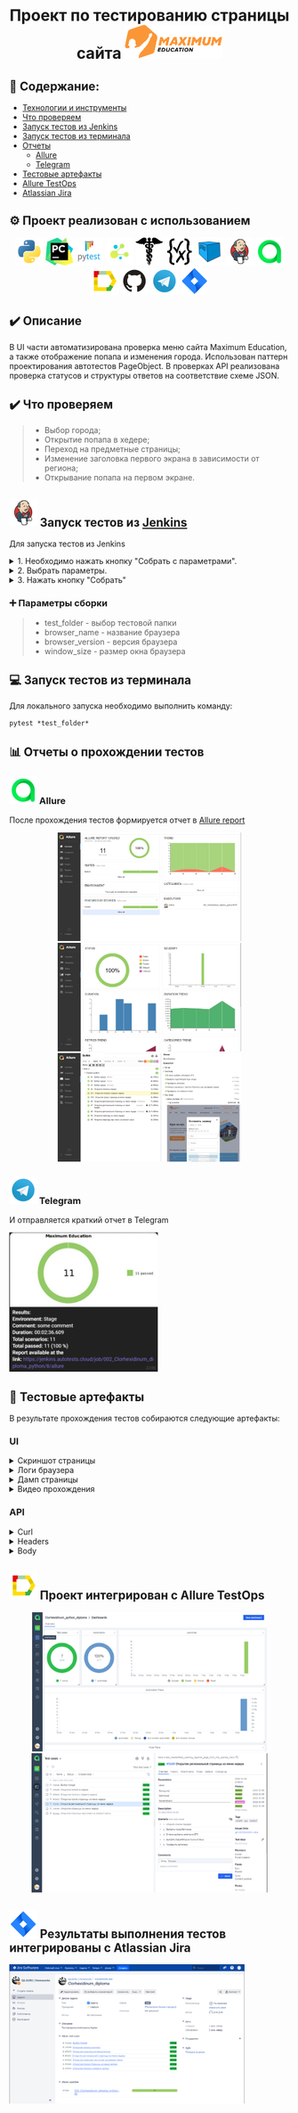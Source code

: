 <h1 align="center">Проект по тестированию страницы сайта <a href="https://maximumtest.ru/" target="_blank"><img src="/README/icons/ME.png" alt="Logo"/></a> 

## :open_book: Содержание:
- [Технологии и инструменты](#gear-проект-реализован-с-использованием)
- [Что проверяем](#heavy_check_mark-описание)
- [Запуск тестов из Jenkins](#-запуск-тестов-из-jenkins)
- [Запуск тестов из терминала](#computer-запуск-тестов-из-терминала)
- [Отчеты](#bar_chart-отчеты-о-прохождении-тестов)
  - [Allure](#-allure)
  - [Telegram](#-telegram)
- [Тестовые артефакты](#movie_camera-тестовые-артефакты)
- [Allure TestOps](#-проект-интегрирован-с-allure-testops)
- [Atlassian Jira](#-результаты-выполнения-тестов-интегрированы-с-atlassian-jira)

## :gear: Проект реализован с использованием
  <p align="center">
    <img src="/README/icons/python.svg" width="50" height="50"  alt="python"/>
    <img src="/README/icons/pycharm.svg" width="50" height="50"  alt="pycharm"/>
    <img src="/README/icons/pytest.svg" width="50" height="50"  alt="pytest"/>
    <img src="/README/icons/selene.png" width="50" height="50"  alt="selene"/>
    <img src="/README/icons/requsests.png" width="50" height="50"  alt="requsests"/>
    <img src="/README/icons/json.svg" width="50" height="50"  alt="json schema"/>
    <img src="/README/icons/selenoid.svg" width="50" height="50"  alt="selenoid"/>
    <img src="/README/icons/jenkins.svg" width="50" height="50"  alt="jenkins"/>
    <img src="/README/icons/allure.svg" width="50" height="50"  alt="allure"/>
    <img src="/README/icons/testops.svg" width="50" height="50"  alt="testops"/>
    <img src="/README/icons/github.svg" width="50" height="50"  alt="github"/>
    <img src="/README/icons/telegram.svg" width="50" height="50"  alt="telegram"/>
    <img src="/README/icons/jira.svg" width="50" height="50"  alt="jira"/>
 </p>


## :heavy_check_mark: Описание
В UI части автоматизирована проверка меню сайта Maximum Education, а также отображение попапа и изменения города. Использован паттерн проектирования автотестов PageObject.
В проверках API реализована проверка статусов и структуры ответов на соответствие схеме JSON.
  
## :heavy_check_mark: Что проверяем

> - Выбор города;
> - Открытие попапа в хедере;
> - Переход на предметные страницы;
> - Изменение заголовка первого экрана в зависимости от региона;
> - Открывание попапа на первом экране.

## <img src="/README/icons/jenkins.svg" width="50" height="50"  alt="jenkins"/> Запуск тестов из [Jenkins](https://jenkins.autotests.cloud/job/002_Clorhexidinum_diploma_python/)
  
  Для запуска тестов из Jenkins

  <details><summary>1. Необходимо нажать кнопку "Собрать с параметрами".</summary>
  <p align="center">
    <img src="/README/jenkins.png" alt="jenkins"/>
  </p>
  </details>
  
  <details><summary>2. Выбрать параметры.</summary>
  <p align="center">
    <img src="/README/jenkins2.png" alt="jenkins"/>
  </p>
  </details>
  
  <details><summary>3. Нажать кнопку "Собрать"</summary>
  <p align="center">
    <img src="/README/jenkins2.png" alt="jenkins2"/>
  </p>
  </details>
  
  ### :heavy_plus_sign: Параметры сборки

> - test_folder - выбор тестовой папки
> - browser_name - название браузера
> - browser_version - версия браузера
> - window_size - размер окна браузера
  
## :computer: Запуск тестов из терминала

Для локального запуска необходимо выполнить команду:
```
pytest *test_folder*
```
  
## :bar_chart: Отчеты о прохождении тестов 
  
### <img src="/README/icons/allure.svg" width="50" height="50"  alt="allure"/> Allure

После прохождения тестов формируется отчет в [Allure report](https://jenkins.autotests.cloud/job/002_Clorhexidinum_diploma_python/8/allure/)
  <p align="center">
    <img src="/README/report1.png" height="195" alt="allure"/>
    <img src="/README/report3.png" height="195" alt="allure"/>
    <img src="/README/report4.png" height="195" alt="allure"/>
  </p>
  


  

### <img src="/README/icons/telegram.svg" width="50" height="50"  alt="telegram"/> Telegram

И отправляется краткий отчет в Telegram

<img src="/README/notify.png" height="250" alt="notify"/>
  
## :movie_camera: Тестовые артефакты

В результате прохождения тестов собираются следующие артефакты:
  
   ### UI
  <details><summary>Скриншот страницы</summary>
  <p align="center">
    <img src="/README/screenshot.png" alt="screenshot"/>
  </p>
  </details>
  
  <details><summary>Логи браузера</summary>
  <p align="center">
    <img src="/README/logs.png" alt="logs"/>
  </p>
  </details>
  
  <details><summary>Дамп страницы</summary>
  <p align="center">
    <img src="/README/dump.png" alt="dump"/>
  </p>
  </details>
  
  <details><summary>Видео прохождения</summary>
  <p align="center">
    <img src="/README/selenoid.gif" alt="video"/>
  </p>
  </details>

  ### API

  <details><summary>Curl</summary>
  <p align="center">
    <img src="/README/curl.png" alt="curl"/>
  </p>
  </details>

  <details><summary>Headers</summary>
  <p align="center">
    <img src="/README/headers.png" alt="headers"/>
  </p>
  </details>

  <details><summary>Body</summary>
  <p align="center">
    <img src="/README/response.png" alt="png"/>
  </p>
  </details>
  

## <img src="/README/icons/testops.svg" width="50" height="50"  alt="testops"/> Проект интегрирован с Allure TestOps
  <p align="center">
    <img src="/README/test_ops2.png" height="250" alt="allure"/>
    <img src="/README/test_ops.png" height="250" alt="allure"/>
  </p>


## <img src="/README/icons/jira.svg" width="50" height="50"  alt="jira"/> Результаты выполнения тестов интегрированы с Atlassian Jira
  
  <img src="/README/jira.png" height="250" alt="jira"/>
  
  


  
  
